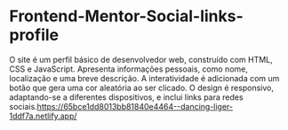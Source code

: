 # Frontend-Mentor-Social-links-profile

 O site é um perfil básico de desenvolvedor web, construído com HTML, CSS e JavaScript. Apresenta informações pessoais, como nome, localização e uma breve descrição. A interatividade é adicionada com um botão que gera uma cor aleatória ao ser clicado. O design é responsivo, adaptando-se a diferentes dispositivos, e inclui links para redes sociais.https://65bce1dd8013bb81840e4464--dancing-liger-1ddf7a.netlify.app/

